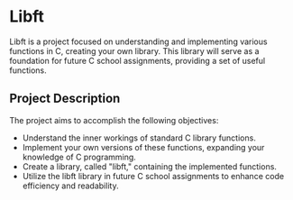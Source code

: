 # Libft

Libft is a project focused on understanding and implementing various functions in C, creating your own library. This library will serve as a foundation for future C school assignments, providing a set of useful functions.

## Project Description

The project aims to accomplish the following objectives:
- Understand the inner workings of standard C library functions.
- Implement your own versions of these functions, expanding your knowledge of C programming.
- Create a library, called "libft," containing the implemented functions.
- Utilize the libft library in future C school assignments to enhance code efficiency and readability.

